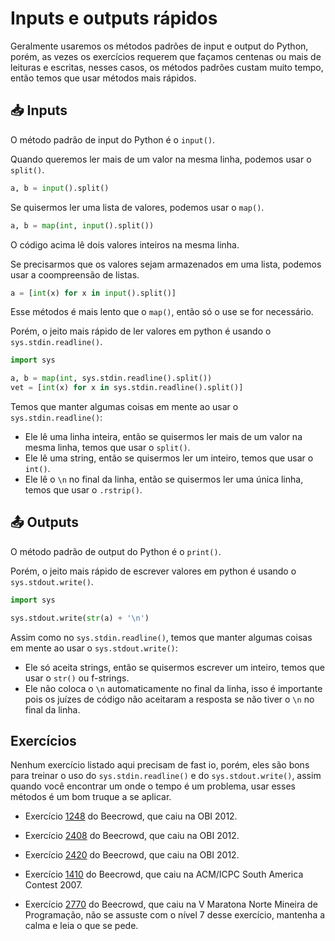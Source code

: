 # Inputs e outputs rápidos

Geralmente usaremos os métodos padrões de input e output do Python, porém, as vezes os exercícios requerem que façamos centenas ou mais de leituras e escritas, nesses casos, os métodos padrões custam muito tempo, então temos que usar métodos mais rápidos.

## 📥 Inputs

O método padrão de input do Python é o `input()`.

Quando queremos ler mais de um valor na mesma linha, podemos usar o `split()`.

```python
a, b = input().split()
```

Se quisermos ler uma lista de valores, podemos usar o `map()`.

```python
a, b = map(int, input().split())
```

O código acima lê dois valores inteiros na mesma linha.

Se precisarmos que os valores sejam armazenados em uma lista, podemos usar a coompreensão de listas.

```python
a = [int(x) for x in input().split()]
```

Esse métodos é mais lento que o `map()`, então só o use se for necessário.

Porém, o jeito mais rápido de ler valores em python é usando o `sys.stdin.readline()`.

```python
import sys

a, b = map(int, sys.stdin.readline().split())
vet = [int(x) for x in sys.stdin.readline().split()]
```

Temos que manter algumas coisas em mente ao usar o `sys.stdin.readline()`:

- Ele lê uma linha inteira, então se quisermos ler mais de um valor na mesma linha, temos que usar o `split()`.
- Ele lê uma string, então se quisermos ler um inteiro, temos que usar o `int()`.
- Ele lê o `\n` no final da linha, então se quisermos ler uma única linha, temos que usar o `.rstrip()`.

## 📤 Outputs

O método padrão de output do Python é o `print()`.

Porém, o jeito mais rápido de escrever valores em python é usando o `sys.stdout.write()`.

```python
import sys

sys.stdout.write(str(a) + '\n')
```

Assim como no `sys.stdin.readline()`, temos que manter algumas coisas em mente ao usar o `sys.stdout.write()`:

- Ele só aceita strings, então se quisermos escrever um inteiro, temos que usar o `str()` ou f-strings.
- Ele não coloca o `\n` automaticamente no final da linha, isso é importante pois os juízes de código não aceitaram a resposta se não tiver o `\n` no final da linha.

## Exercícios

Nenhum exercício listado aqui precisam de fast io, porém, eles são bons para treinar o uso do `sys.stdin.readline()` e do `sys.stdout.write()`, assim quando você encontrar um onde o tempo é um problema, usar esses métodos é um bom truque a se aplicar.

- Exercício [1248](https://www.beecrowd.com.br/judge/pt/problems/view/1248) do Beecrowd, que caiu na OBI 2012.

- Exercício [2408](https://www.beecrowd.com.br/judge/pt/problems/view/2408) do Beecrowd, que caiu na OBI 2012.

- Exercício [2420](https://www.beecrowd.com.br/judge/pt/problems/view/2420) do Beecrowd, que caiu na OBI 2012.

- Exercício [1410](https://www.beecrowd.com.br/judge/pt/problems/view/1410) do Beecrowd, que caiu na ACM/ICPC South America Contest 2007.

- Exercício [2770](https://www.beecrowd.com.br/judge/pt/problems/view/2770) do Beecrowd, que caiu na V Maratona Norte Mineira de Programação, não se assuste com o nível 7 desse exercício, mantenha a calma e leia o que se pede.
